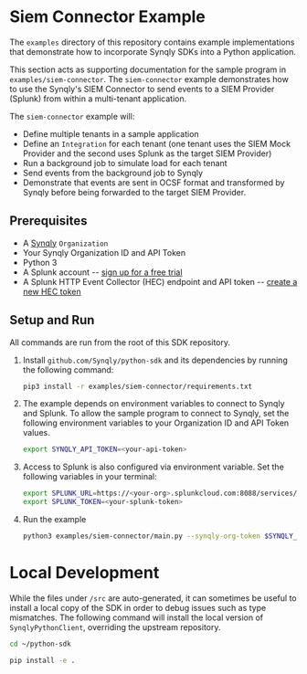 # Siem Connector Example

The `examples` directory of this repository contains example implementations that demonstrate how to incorporate Synqly SDKs into a Python application.

This section acts as supporting documentation for the sample program in `examples/siem-connector`. The `siem-connector` example demonstrates how to use the Synqly's SIEM Connector to send events to a SIEM Provider (Splunk) from within a multi-tenant application.

The `siem-connector` example will:

- Define multiple tenants in a sample application
- Define an `Integration` for each tenant (one tenant uses the SIEM Mock Provider and the second uses Splunk as the target SIEM Provider)
- Run a background job to simulate load for each tenant
- Send events from the background job to Synqly
- Demonstrate that events are sent in OCSF format and transformed by Synqly before being forwarded to the target SIEM Provider.


## Prerequisites

- A [Synqly](https://synqly.com) `Organization`
- Your Synqly Organization ID and API Token
- Python 3
- A Splunk account -- [sign up for a free trial](https://www.splunk.com/en_us/download.html)
- A Splunk HTTP Event Collector (HEC) endpoint and API token -- [create a new HEC token](https://docs.splunk.com/Documentation/Splunk/8.1.3/Data/UsetheHTTPEventCollector#Create_an_Event_Collector_token)

## Setup and Run

All commands are run from the root of this SDK repository.

1. Install `github.com/Synqly/python-sdk` and its dependencies by running the following command:

    ```bash
    pip3 install -r examples/siem-connector/requirements.txt
    ```

2. The example depends on environment variables to connect to Synqly and Splunk. To allow the sample program to connect to Synqly, set the following environment variables to your Organization ID and API Token values.

    ```bash
    export SYNQLY_API_TOKEN=<your-api-token>
    ```

3. Access to Splunk is also configured via environment variable. Set the following variables in your terminal:

    ```bash
    export SPLUNK_URL=https://<your-org>.splunkcloud.com:8088/services/collector/event
    export SPLUNK_TOKEN=<your-splunk-token>
    ```

4. Run the example
    ```bash
    python3 examples/siem-connector/main.py --synqly-org-token $SYNQLY_API_TOKEN --splunk-url $SPLUNK_URL --splunk-token $SPLUNK_TOKEN
    ```


# Local Development

While the files under `/src` are auto-generated, it can sometimes be useful to install a local copy of the SDK in order to debug issues such as type mismatches. The following command will install the local version of `SynqlyPythonClient`, overriding the upstream repository.

```bash
cd ~/python-sdk

pip install -e .
```
